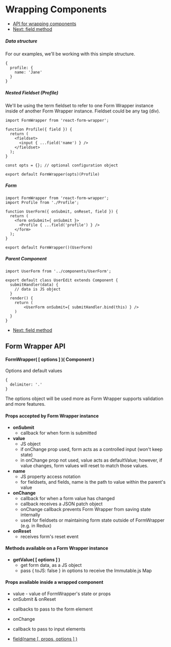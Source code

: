 # Wrapping Components

* [API for wrapping components](#API)
* [Next: field method](./field.md)


##### Data structure
For our examples, we'll be working with this simple structure.

```
{
  profile: {
    name: 'Jane'
  }
}
```

##### Nested Fieldset (Profile)
We'll be using the term fieldset to refer to one Form Wrapper instance inside of another
Form Wrapper instance.  Fieldset could be any tag (div).

```
import FormWrapper from 'react-form-wrapper';

function Profile({ field }) {
  return (
    <fieldset>
      <input { ...field('name') } />
    </fieldset>
  );
}

const opts = {}; // optional configuration object

export default FormWrapper(opts)(Profile)

```

##### Form

```
import FormWrapper from 'react-form-wrapper';
import Profile from './Profile';

function UserForm({ onSubmit, onReset, field }) {
  return (
    <form onSubmit={ onSubmit }>
      <Profile { ...field('profile') } />
    </form>
  );
}

export default FormWrapper()(UserForm)

```

##### Parent Component

```
import UserForm from '../components/UserForm';

export default class UserEdit extends Component {
  submitHandler(data) {
    // data is JS object
  }
  render() {
    return (
        <UserForm onSubmit={ submitHandler.bind(this) } />
    )
  }
}
```

* [Next: field method](./field.md)


## <a name="API"></a>Form Wrapper API

#### FormWrapper( [ options ] )( Component )

Options and default values
```
{
  delimiter: '.'
}
```

The options object will be used more as Form Wrapper supports validation and more features.


#### Props accepted by Form Wrapper instance

- **onSubmit**
  * callback for when form is submitted
- **value**
  * JS object
  * if onChange prop used, form acts as a controlled input (won't keep state)
  * in onChange prop not used, value acts as defaultValue; however, if value changes,
    form values will reset to match those values.
- **name**
  * JS property access notation
  * for fieldsets, and fields, name is the path to value within the parent's value
- **onChange**
  * callback for when a form value has changed
  * callback receives a JSON patch object
  * onChange callback prevents Form Wrapper from saving state internally
  * used for fieldsets or maintaining form state outside of FormWrapper (e.g. in Redux)
- **onReset**
  * receives form's reset event


#### Methods available on a Form Wrapper instance

- **getValue( [ options ] )**
  * get form data, as a JS object
  * pass { toJS: false } in options to receive the Immutable.js Map


#### Props available inside a wrapped component

-  value - value of FormWrapper's state or props
-  onSubmit & onReset
  * callbacks to pass to the form element
-  onChange
  * callback to pass to input elements
-  [field(name [, props, options ] )]('./field')

